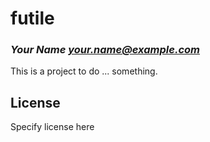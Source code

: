 # futile
### _Your Name <your.name@example.com>_

This is a project to do ... something.

## License

Specify license here

